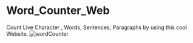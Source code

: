 # Word_Counter_Web
Count Live Character , Words, Sentences, Paragraphs by using this cool Website.
![wordCounter](https://github.com/Eng-Amiin/Word_Counter_Web/assets/109890605/84208e77-95a7-4a78-8b32-9f11079c5323)
